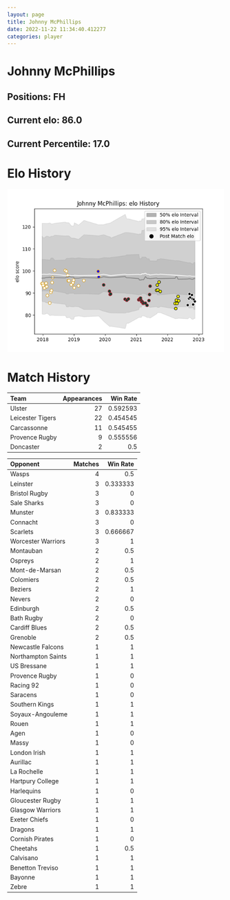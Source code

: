 ```yaml
---  
layout: page  
title: Johnny McPhillips  
date: 2022-11-22 11:34:40.412277  
categories: player  
---
```

# Johnny McPhillips

## Positions: FH

## Current elo: 86.0

## Current Percentile: 17.0

# Elo History


![elo history](history_JohnnyMcPhillips.png)
# Match History


| Team             |   Appearances |   Win Rate |
|:-----------------|--------------:|-----------:|
| Ulster           |            27 |   0.592593 |
| Leicester Tigers |            22 |   0.454545 |
| Carcassonne      |            11 |   0.545455 |
| Provence Rugby   |             9 |   0.555556 |
| Doncaster        |             2 |   0.5      |

| Opponent           |   Matches |   Win Rate |
|:-------------------|----------:|-----------:|
| Wasps              |         4 |   0.5      |
| Leinster           |         3 |   0.333333 |
| Bristol Rugby      |         3 |   0        |
| Sale Sharks        |         3 |   0        |
| Munster            |         3 |   0.833333 |
| Connacht           |         3 |   0        |
| Scarlets           |         3 |   0.666667 |
| Worcester Warriors |         3 |   1        |
| Montauban          |         2 |   0.5      |
| Ospreys            |         2 |   1        |
| Mont-de-Marsan     |         2 |   0.5      |
| Colomiers          |         2 |   0.5      |
| Beziers            |         2 |   1        |
| Nevers             |         2 |   0        |
| Edinburgh          |         2 |   0.5      |
| Bath Rugby         |         2 |   0        |
| Cardiff Blues      |         2 |   0.5      |
| Grenoble           |         2 |   0.5      |
| Newcastle Falcons  |         1 |   1        |
| Northampton Saints |         1 |   1        |
| US Bressane        |         1 |   1        |
| Provence Rugby     |         1 |   0        |
| Racing 92          |         1 |   0        |
| Saracens           |         1 |   0        |
| Southern Kings     |         1 |   1        |
| Soyaux-Angouleme   |         1 |   1        |
| Rouen              |         1 |   1        |
| Agen               |         1 |   0        |
| Massy              |         1 |   0        |
| London Irish       |         1 |   1        |
| Aurillac           |         1 |   1        |
| La Rochelle        |         1 |   1        |
| Hartpury College   |         1 |   1        |
| Harlequins         |         1 |   0        |
| Gloucester Rugby   |         1 |   1        |
| Glasgow Warriors   |         1 |   1        |
| Exeter Chiefs      |         1 |   0        |
| Dragons            |         1 |   1        |
| Cornish Pirates    |         1 |   0        |
| Cheetahs           |         1 |   0.5      |
| Calvisano          |         1 |   1        |
| Benetton Treviso   |         1 |   1        |
| Bayonne            |         1 |   1        |
| Zebre              |         1 |   1        |